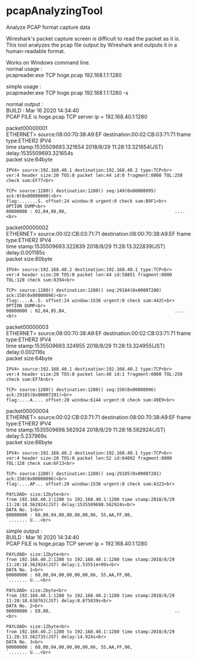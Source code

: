 # pcapAnalyzingTool
Analyze PCAP format capture data

Wireshark's packet capture screen is difficult to read the packet as it is.
This tool analyzes the pcap file output by Wireshark and outputs it in a human-readable format.

Works on Windows command line.<br>
normal usage : <br>
pcapreader.exe TCP hoge.pcap 192.168.1.1:1280

simple usage : <br>
pcapreader.exe TCP hoge.pcap 192.168.1.1:1280 -s

normal output : <br>
BUILD : Mar 16 2020 14:34:40<br>
PCAP FILE is hoge.pcap TCP server ip = 192.168.40.1:1280

packet00000001<br>
    ETHERNET> source:08:00:70:38:A9:EF destination:00:02:CB:03:71:71 frame type:ETHER2 IPV4<br>
    time stamp:1535509693.321654 2018/8/29 11:28:13.321654(JST) delay:1535509693.321654s<br>
    packet size:64byte<br>

    IPV4> source:192.168.40.1 destination:192.168.40.2 type:TCP<br>
    ver:4 header size:20 TOS:0 packet len:44 id:0 fragment:0000 TOL:250 check sum:EF77<br>

    TCP> source:1280() destination:1280() seq:149(0x00000095) ack:0(0x00000000)<br>
    flag:.......S. offset:24 window:0 urgent:0 check sum:B9F1<br>
    OPTION DUMP<br>
    00000000 : 02,04,08,00,                                         .... <br>

packet00000002<br>
    ETHERNET> source:00:02:CB:03:71:71 destination:08:00:70:38:A9:EF frame type:ETHER2 IPV4<br>
    time stamp:1535509693.322839 2018/8/29 11:28:13.322839(JST) delay:0.001185s<br>
    packet size:60byte<br>

    IPV4> source:192.168.40.2 destination:192.168.40.1 type:TCP<br>
    ver:4 header size:20 TOS:0 packet len:44 id:58851 fragment:0000 TOL:128 check sum:8394<br>

    TCP> source:1280() destination:1280() seq:29184(0x00007200) ack:150(0x00000096)<br>
    flag:....A..S. offset:24 window:1536 urgent:0 check sum:442C<br>
    OPTION DUMP<br>
    00000000 : 02,04,05,B4,                                         .... <br>

packet00000003<br>
    ETHERNET> source:08:00:70:38:A9:EF destination:00:02:CB:03:71:71 frame type:ETHER2 IPV4<br>
    time stamp:1535509693.324955 2018/8/29 11:28:13.324955(JST) delay:0.002116s<br>
    packet size:64byte<br>

    IPV4> source:192.168.40.1 destination:192.168.40.2 type:TCP<br>
    ver:4 header size:20 TOS:0 packet len:40 id:1 fragment:0000 TOL:250 check sum:EF7A<br>

    TCP> source:1280() destination:1280() seq:150(0x00000096) ack:29185(0x00007201)<br>
    flag:....A.... offset:20 window:6144 urgent:0 check sum:49E9<br>

packet00000004<br>
    ETHERNET> source:00:02:CB:03:71:71 destination:08:00:70:38:A9:EF frame type:ETHER2 IPV4<br>
    time stamp:1535509698.562924 2018/8/29 11:28:18.562924(JST) delay:5.237969s<br>
    packet size:66byte<br>

    IPV4> source:192.168.40.2 destination:192.168.40.1 type:TCP<br>
    ver:4 header size:20 TOS:0 packet len:52 id:64092 fragment:0000 TOL:128 check sum:6F13<br>

    TCP> source:1280() destination:1280() seq:29185(0x00007201) ack:150(0x00000096)<br>
    flag:....AP... offset:20 window:1536 urgent:0 check sum:A323<br>

    PAYLOAD> size:12byte<br>
    from 192.168.40.2:1280 to 192.168.40.1:1280 time stamp:2018/8/29 11:28:18.562924(JST) delay:1535509698.562924s<br>
    DATA No. 1<br>
    00000000 : 60,00,04,00,00,00,00,06, 55,AA,FF,00,                `....... U...<br>


simple output : <br>
BUILD : Mar 16 2020 14:34:40<br>
PCAP FILE is hoge.pcap TCP server ip = 192.168.40.1:1280<br>

    PAYLOAD> size:12byte<br>
    from 192.168.40.2:1280 to 192.168.40.1:1280 time stamp:2018/8/29 11:28:18.562924(JST) delay:1.53551e+09s<br>
    DATA No. 1<br>
    00000000 : 60,00,04,00,00,00,00,06, 55,AA,FF,00,                `....... U...<br>

    PAYLOAD> size:2byte<br>
    from 192.168.40.1:1280 to 192.168.40.2:1280 time stamp:2018/8/29 11:28:18.638763(JST) delay:0.075839s<br>
    DATA No. 2<br>
    00000000 : E0,00,                                               .. <br>

    PAYLOAD> size:12byte<br>
    from 192.168.40.2:1280 to 192.168.40.1:1280 time stamp:2018/8/29 11:28:33.562735(JST) delay:14.924s<br>
    DATA No. 3<br>
    00000000 : 60,00,04,00,00,00,00,06, 55,AA,FF,00,                `....... U...<br>

